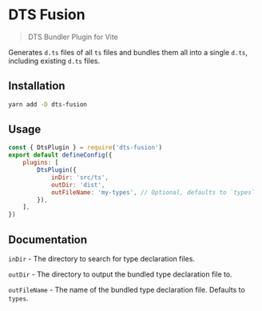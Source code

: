 # DTS Fusion

> DTS Bundler Plugin for Vite

Generates `d.ts` files of all `ts` files and bundles them all into a single `d.ts`, including existing `d.ts` files.

## Installation

```bash
yarn add -D dts-fusion
```

## Usage

```js
const { DtsPlugin } = require('dts-fusion')
export default defineConfig({
	plugins: [
		DtsPlugin({
			inDir: 'src/ts',
			outDir: 'dist',
			outFileName: 'my-types', // Optional, defaults to `types`
		}),
	],
})
```

## Documentation

`inDir` - The directory to search for type declaration files.

`outDir` - The directory to output the bundled type declaration file to.

`outFileName` - The name of the bundled type declaration file. Defaults to `types`.
